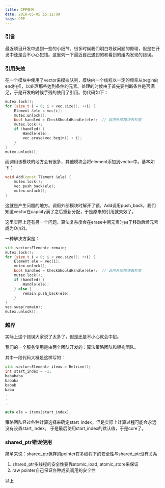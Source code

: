```yaml
---
title: CPP备忘
date: 2018-05-05 15:11:09
tags: CPP
---
```




### 引言

最近项目开发中遇到一些的小细节。很多时候我们明白导致问题的原理，但是在开发中还是会不小心犯错。这里列一下最近自己遇到的和看到的组内发现的错误。



### 引用失效

在一个模块中使用了vector来模拟队列，模块内一个线程以一定的频率从begin向end扫描，以处理那些达到条件的元素。处理的时候由于首先要判断条件是否满足，于是开发的时候手残的使用了引用。伪代码如下：

<!--more-->

``` c++
mutex.lock();
for (size_t i = 0; i < vec.size(); ++i) {
    Element &ele = vec[i];
    mutex.unlock();
    bool handled = CheckShouldHandle(ele);  // 调用外部模块去检查
    mutex.lock();
    if (handled) {
        Handle(ele);
        vec.erase(vec.begin() + i);
    }
}
mutex.unlock();
```

而调用该模块的地方会有很多，其他模块会将element添加到vector中。基本如下：

```c++
void Add(const Tlement &ele) {
    mutex.lock();
 	vec.push_back(ele);
    mutex.unlock();
}
```

这就是产生问题的地方。调用外部模块时解开了锁，Add调用push_back，我们知道vector在capcity满了之后重新分配，于是原来的引用就失效了。

这里实际上还有另一个问题，算法复杂度会在erase中间元素时由于移动后续元素成为O(n2)。

一种解决方案是：

``` c++
std::vector<Element> remain;
mutex.lock();
for (size_t i = 0; i < vec.size(); ++i) {
    Element ele = vec[i];
    mutex.unlock();
    bool handled = CheckShouldHandle(ele);  // 调用外部模块去检查
    mutex.lock();
    if (handled) {
        Handle(ele);
    } else {
        remain.push_back(ele);
    }
}
vec.swap(remain);
mutex.unlock();
```



### 越界

实际上这个错误大家说了太多了，但是还是不小心就会中招。

我们的一个服务使用是由两个团队开发的：算法策略团队和架构团队。

其中一段代码大概是这样写的：

```c++
std::vector<Element> items = Retrive();
int start_index = -1;
babababa
bababa
babab
baba
.
.
.

auto ele = items[start_index];
```

策略团队经过各种计算选择来确定start_index。但是实际上计算过程可能会永远没有设置start_index。 于是最后使用start_index的默认值，于是core了。



### shared_ptr错误使用

简单来说：shared_ptr保存的pointer在多线程下的安全性与shared_ptr没有关系

1. shared_ptr多线程的安全性要靠atomic_load, atomic_store来保证
2. raw pointer自己保证各种成员调用的安全性



以上